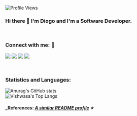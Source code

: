 ![Profile Views](http://estruyf-github.azurewebsites.net/api/VisitorHit?user=diogolimas&repo=diogolimas&countColorcountColor)
### Hi there 👋 I'm Diogo and I'm a Software Developer.

<br>

 ### Connect with me: 🤝
 

<p align="left">
<a href="www.linkedin.com/in/diogolimas
"><img src="https://img.shields.io/badge/-diogolimas-0077B5?style=flat&logo=Linkedin&logoColor=white"/></a>
<a href="http://bit.ly/guillaumefalourdmedium"><img src="https://img.shields.io/badge/-@diogolima.io-%2312100E?style=flat&logo=instagram&logoColor=white"/></a>
<a href="https://diogolimas.github.io/"><img src="https://img.shields.io/badge/-diogolima-%FF5722?style=flat&logo=blogger&logoColor=white"/></a>
<a href="mailto:profissional.diogolima@gmail.com"><img src="https://img.shields.io/badge/-profissional.diogolima@gmail.com-D14836?style=flat&logo=Gmail&logoColor=white"/></a>
</p>

<br>

<!--
### Languages & Tools 🛠

![Python](https://img.shields.io/badge/-Python-05122A?style=flat&logo=python)

![Java](https://img.shields.io/badge/-Java-05122A?style=flat&logo=Java&logoColor=white)

![Markdown](https://img.shields.io/badge/-Markdown-05122A?style=flat&logo=markdown);

![Shell](https://img.shields.io/badge/Shell-05122A?style=flat&logo=gnu-bash&logoColor=white)&nbsp; -->

<!--![Golang](https://img.shields.io/badge/-Golang-05122A?style=flat&logo=go&logoColor=white)&nbsp;
![Kotlin](https://img.shields.io/badge/-Kotlin-05122A?style=flat&logo=kotlin)&nbsp;
![Kafka](https://img.shields.io/badge/-Kafka-05122A?style=flat&logo=apache-kafka)&nbsp;
![Docker](https://img.shields.io/badge/-Docker-05122A?style=flat&logo=docker)&nbsp;
![Cucumber](https://img.shields.io/badge/-Cucumber-05122A?style=flat&logo=cucumber)&nbsp;
![CircleCI](https://img.shields.io/badge/CircleCI-05122A?style=flat&logo=circleci&logoColor=white)&nbsp;
![Visual Studio Code](https://img.shields.io/badge/-Visual%20Studio%20Code-05122A?style=flat&logo=visual-studio-code&logoColor=007ACC)&nbsp;
![IntelliJ](https://img.shields.io/badge/-IntelliJ-05122A?style=flat&logo=jetbrains)&nbsp;
![Visual Studio](https://img.shields.io/badge/-IntelliJ-05122A?style=flat&logo=jetbrains)&nbsp;
![Postman](https://img.shields.io/badge/-Postman-05122A?style=flat&logo=postman)&nbsp;

![Spring](https://img.shields.io/badge/-Spring-05122A?style=flat&logo=spring&logoColor=white)&nbsp;
![Maven](https://img.shields.io/badge/-Maven-05122A?style=flat&logo=apache-maven&logoColor=white)&nbsp;


![Git](https://img.shields.io/badge/-Git-05122A?style=flat&logo=git)&nbsp;
![GitHub](https://img.shields.io/badge/-GitHub-05122A?style=flat&logo=github)&nbsp;
![GitHub Actions](https://img.shields.io/badge/GitHub%20Actions%20-05122A?style=flat&logo=github-actions&logoColor=white)&nbsp;

![MySQL](https://img.shields.io/badge/-MySQL-05122A?style=flat&logo=mysql&logoColor=white)&nbsp;
![PostgreSQL](https://img.shields.io/badge/-PostgreSQL-05122A?style=flat&logo=postgresql)&nbsp;


![Linux](https://img.shields.io/badge/-Linux-05122A?style=flat&logo=linux&logoColor=white)&nbsp;

-->

### **Statistics and Languages:**

![Anurag's GitHub stats](https://github-readme-stats.vercel.app/api?username=diogolimas&count_private=true)
 <br>
![Vishwasa's Top Langs](https://github-readme-stats.vercel.app/api/top-langs/?username=diogolimas&hide_border=true)


#### _References:  _[A similar README profile](https://github.com/GuillaumeFalourd/GuillaumeFalourd) ⭐️_

<!--
**diogolimas/diogolimas** is a ✨ _special_ ✨ repository because its `README.md` (this file) appears on your GitHub profile.

Here are some ideas to get you started:

- 🔭 I’m currently working on ...
- 🌱 I’m currently learning ...
- 👯 I’m looking to collaborate on ...
- 🤔 I’m looking for help with ...
- 💬 Ask me about ...
- 📫 How to reach me: ...
- 😄 Pronouns: ...
- ⚡ Fun fact: ...
-->
